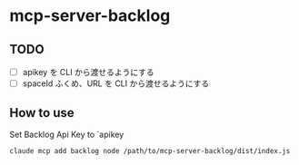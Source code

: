 # mcp-server-backlog

## TODO

- [ ] apikey を CLI から渡せるようにする
- [ ] spaceId ふくめ、URL を CLI から渡せるようにする

## How to use

Set Backlog Api Key to `apikey

```
claude mcp add backlog node /path/to/mcp-server-backlog/dist/index.js
```
